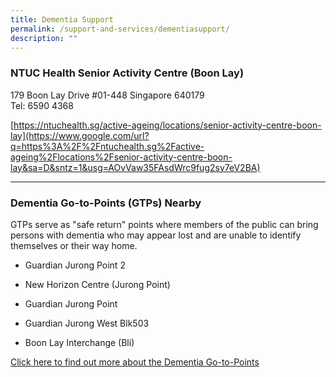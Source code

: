 ```yaml
---
title: Dementia Support
permalink: /support-and-services/dementiasupport/
description: ""
---
```

<h3>NTUC Health Senior Activity Centre (Boon Lay)</h3>
179 Boon Lay Drive #01-448 Singapore 640179<br>   
Tel: 6590 4368<br>   
    
[https://ntuchealth.sg/active-ageing/locations/senior-activity-centre-boon-lay](https://www.google.com/url?q=https%3A%2F%2Fntuchealth.sg%2Factive-ageing%2Flocations%2Fsenior-activity-centre-boon-lay&sa=D&sntz=1&usg=AOvVaw35FAsdWrc9fug2sy7eV2BA)

---

<h3>Dementia Go-to-Points (GTPs) Nearby</h3>
GTPs serve as "safe return" points where members of the public can bring persons with dementia who may appear lost and are unable to identify themselves or their way home.

*   Guardian Jurong Point 2
    
*   New Horizon Centre (Jurong Point)
    
*   Guardian Jurong Point
    
*   Guardian Jurong West Blk503
    
*   Boon Lay Interchange (Bli)
    

[Click here to find out more about the Dementia Go-to-Points](https://www.healthhub.sg/directory/dementia-go-to-points)